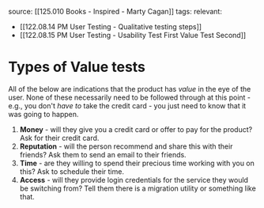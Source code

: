 source: [[125.010 Books - Inspired - Marty Cagan]]
tags:
relevant:
- [[122.08.14 PM User Testing - Qualitative testing steps]]
- [[122.08.15 PM User Testing - Usability Test First Value Test Second]]

# Types of Value tests

All of the below are indications that the product has _value_ in the eye of the user. None of these necessarily need to be followed through at this point - e.g., you don't _have to_ take the credit card - you just need to know that it was going to happen.

1. **Money** - will they give you a credit card or offer to pay for the product? Ask for their credit card.
2. **Reputation** - will the person recommend and share this with their friends? Ask them to send an email to their friends.
3. **Time** - are they willing to spend their precious time working with you on this? Ask to schedule their time.
4. **Access** - will they provide login credentials for the service they would be switching from? Tell them there is a migration utility or something like that.
